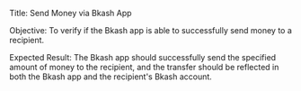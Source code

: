 Title: Send Money via Bkash App

Objective: To verify if the Bkash app is able to successfully send money to a recipient.

Expected Result:
The Bkash app should successfully send the specified amount of money to the recipient, and the transfer should be reflected in both the Bkash app and the recipient's Bkash account.
